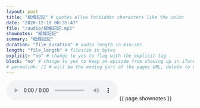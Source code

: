 ```yaml
---
layout: post
title: "紙條記記" # quotes allow forbidden characters like the colon
date: "2020-12-19 00:35:47"
file: "/audio/紙條記記.mp3"
shownotes: "紙條記記"
summary: "紙條記記"
duration: "file_duration" # audio length in min:sec
length: "file_length" # filesize in bytes
explicit: "no" # change to yes to flag with the explicit tag
block: "no" # change to yes to keep an episode from showing up in iTunes
# permalink: /1 # will be the ending part of the pages URL, delete to default to the title
---
```


<audio controls>
<source src="{{site.url}}{{site.baseurl}}{{ page.file }}" type="audio/x-mp3">
Your browser does not support the audio element.
</audio>
{{ page.shownotes }}
